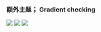 

### 额外主题； Gradient checking

![](readme/20.02-05-梯度检查.png)
![](readme/20.02-05-梯度检查_02.png)
![](readme/20.02-05-梯度检测.png)
